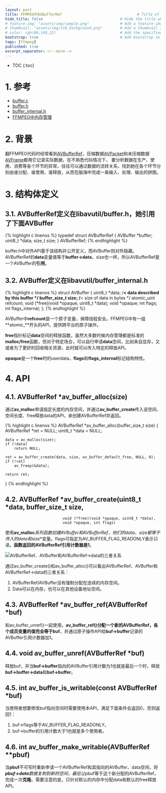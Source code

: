 ```yaml
---
layout: post
title: FFMPEG中AVBufferRef                                  # Title of the page
hide_title: false                                   # Hide the title when displaying the post, but shown in lists of posts
# feature-img: "assets/img/sample.png"              # Add a feature-image to the post
# thumbnail: "assets/img/stb_background.png"        # Add a thumbnail image on blog view
# color: rgb(80,140,22)                             # Add the specified color as feature image, and change link colors in post
bootstrap: true                                     # Add bootstrap to the page
tags: [ffmpeg]
published: true
excerpt_separator: <!--more-->
---
```


<!--more-->
* TOC
{:toc}

# 1. 参考

* [buffer.c](https://github.com/FFmpeg/FFmpeg/blob/n4.4.2/libavutil/buffer.c)
* [buffer.h](https://github.com/FFmpeg/FFmpeg/blob/n4.4.2/libavutil/buffer.h)
* [buffer_internal.h](https://github.com/FFmpeg/FFmpeg/blob/n4.4.2/libavutil/buffer_internal.h)
* [FFMPEG中内存管理](https://hubugui.github.io/2022/08/28/FFMPEG%E4%B8%AD%E5%86%85%E5%AD%98%E7%AE%A1%E7%90%86.html)

# 2. 背景

翻FFMPEG代码时经常看到[AVBufferRef](https://github.com/FFmpeg/FFmpeg/blob/ccfdef79b132bef49f4654266d5d3da8d1deb305/libavutil/buffer.h#L82)，压缩数据[AVPacket](https://github.com/FFmpeg/FFmpeg/blob/ccfdef79b132bef49f4654266d5d3da8d1deb305/libavcodec/packet.h#L350)和未压缩数据[AVFrame](https://github.com/FFmpeg/FFmpeg/blob/ccfdef79b132bef49f4654266d5d3da8d1deb305/libavutil/frame.h#L303)都用它记录实际数据，在不熟悉代码情况下， 要分析数据在生产、使用、消费等各个环节的异常，往往可以通过数据的流转关系，找到她在各个环节分别由谁分配、谁使用、谁释放，从而在脑海中完成一条输入、处理、输出的拼图。

# 3. 结构体定义

## 3.1. **AVBufferRef**定义在libavutil/buffer.h，她引用了下面**AVBuffer**

{% highlight c linenos %}
typedef struct AVBufferRef {
    AVBuffer *buffer;
    uint8_t *data;
    size_t   size;
} AVBufferRef;
{% endhighlight %}

buffer.h中对外API基于该结构并公开定义，而AVBuffer则对外隐藏。AVBufferRef的**data**变量值等于**buffer->data**，size也一样，所以AVBufferRef是一个AVBuffer的**引用**。

## 3.2. **AVBuffer**定义在libavutil/buffer_internal.h

{% highlight c linenos %}
struct AVBuffer {
    uint8_t *data; /**< data described by this buffer */
    buffer_size_t size; /**< size of data in bytes */
    atomic_uint refcount;
    void (*free)(void *opaque, uint8_t *data);
    void *opaque;
    int flags;
    int flags_internal;
};
{% endhighlight %}

AVBuffer中**refcount**是一个原子变量，保障线程安全。FFMPEG中有一组**atomic_**开头的API，提供跨平台的原子操作。

**free**指针标记**data**空间的释放函数，虽然大多数时候内存管理都是标准的**malloc/free**函数，但对于特定场合，可以自行申请**data**空间，比如来自显存，又或者为了更好的回收相关资源，此时就可以传入特定的释放API。

**opaque**是一个**free**时的userdata，**flags**和**flags_internal**标记结构特性。

# 4. API

## 4.1. AVBufferRef *av_buffer_alloc(size)

通过**av_malloc**申请指定长度的内存空间，并通过**av_buffer_create**传入该空间、空间长度、free释放data的API，来创建AVBufferRef并返回。

{% highlight c linenos %}
AVBufferRef *av_buffer_alloc(buffer_size_t size)
{
    AVBufferRef *ret = NULL;
    uint8_t    *data = NULL;

    data = av_malloc(size);
    if (!data)
        return NULL;

    ret = av_buffer_create(data, size, av_buffer_default_free, NULL, 0);
    if (!ret)
        av_freep(&data);

    return ret;
}
{% endhighlight %}

## 4.2. AVBufferRef *av_buffer_create(uint8_t *data, buffer_size_t size,
                              void (*free)(void *opaque, uint8_t *data),
                              void *opaque, int flags)

使用**av_malloc***系列函数创建AVBuffer和AVBufferRef，他们的data、size都等于传入的**data**和**size**变量。flags可指定为AV_BUFFER_FLAG_READONLY表示只读。**函数返回的AVBufferRef引用计数器是1**。

![AVBufferRef、AVBuffer和AVBufferRef->data的三者关系](/assets/img/post/2022-09-19-ffmpeg-avbufferref/ffmpeg-avbufferref.png)

通过av_buffer_create()和av_buffer_alloc()可以看出AVBufferRef、AVBuffer和AVBufferRef->data的三者关系：

1. AVBufferRef/AVBuffer没有强制分配在连续的内存空间。
2. Data可以在内存，也可以在其他设备地址空间。

## 4.3. AVBufferRef *av_buffer_ref(AVBufferRef *buf)

和av_buffer_unref()一起使用，**av_buffer_ref()**分配一个新的AVBufferRef，各个成员变量的值完全等于**buf**，并通过原子操作API给**buf->buffer**记录的AVBuffer引用计数器加1。

## 4.4. void av_buffer_unref(AVBufferRef *buf)

释放buf，并当**buf->buffer**指向的AVBuffer引用计数为1也就是最后一个时，释放**buf->buffer->data**和**buf->buffer**。

## 4.5. int av_buffer_is_writable(const AVBufferRef *buf)

当使用者想要修改buf指向空间时需要使用本API，满足下面条件会返回0，否则返回1：

1. buf->flags等于AV_BUFFER_FLAG_READONLY。
2. buf->buffer的引用计数大于1也就是多个使用者。

## 4.6. int av_buffer_make_writable(AVBufferRef **pbuf)

当**pbuf**不可写时重新申请一个AVBufferRef和其指向的AVBuffer、data空间，将***pbuf->data**数据复制到新的空间，最后让*pbuf等于这个新分配的AVBufferRef，完成一次**克隆**。需要注意的是，只针对默认的内存中分配data和默认的free释放API。